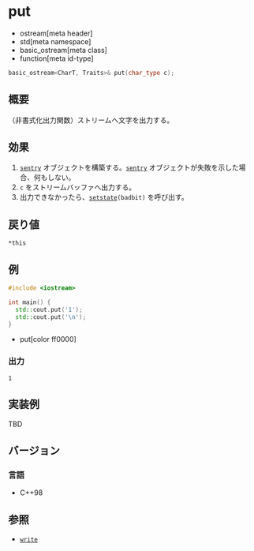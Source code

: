 # put
* ostream[meta header]
* std[meta namespace]
* basic_ostream[meta class]
* function[meta id-type]

```cpp
basic_ostream<CharT, Traits>& put(char_type c);
```

## 概要
（非書式化出力関数）ストリームへ文字を出力する。

## 効果
1. [`sentry`](sentry.md) オブジェクトを構築する。[`sentry`](sentry.md) オブジェクトが失敗を示した場合、何もしない。
1. `c` をストリームバッファへ出力する。
1. 出力できなかったら、[`setstate`](../../ios/basic_ios/setstate.md)`(badbit)` を呼び出す。

## 戻り値
`*this`

## 例
```cpp example
#include <iostream>

int main() {
  std::cout.put('1');
  std::cout.put('\n');
}
```
* put[color ff0000]

### 出力
```
1
```

## 実装例
TBD

## バージョン
### 言語
- C++98

## 参照
- [`write`](write.md)
